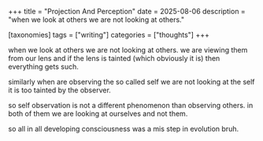 +++
title = "Projection And Perception"
date = 2025-08-06
description = "when we look at others we are not looking at others."

[taxonomies]
tags = ["writing"]
categories = ["thoughts"]
+++

when we look at others we are not looking at others. we are viewing them from our lens and if the lens is tainted (which obviously it is) then everything gets such.

<!-- more -->

similarly when are observing the so called self we are not looking at the self it is too tainted by the observer.

so self observation is not a different phenomenon than observing others. in both of them we are looking at ourselves and not them.

so all in all developing consciousness was a mis step in evolution bruh.
